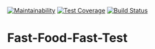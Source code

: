 [![Maintainability](https://api.codeclimate.com/v1/badges/412b13197a82c3bc5c1e/maintainability)](https://codeclimate.com/github/jakeuganda2/Fast-Food-Fast-Test/maintainability)
[![Test Coverage](https://api.codeclimate.com/v1/badges/412b13197a82c3bc5c1e/test_coverage)](https://codeclimate.com/github/jakeuganda2/Fast-Food-Fast-Test/test_coverage)
[![Build Status](https://travis-ci.org/jakeuganda2/Fast-Food-Fast-Test.svg?branch=master)](https://travis-ci.org/jakeuganda2/Fast-Food-Fast-Test)
# Fast-Food-Fast-Test